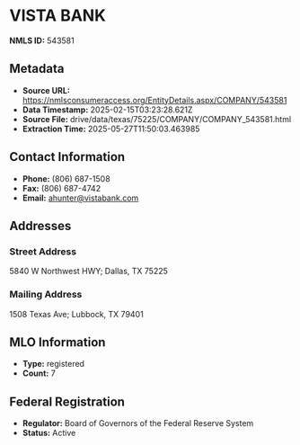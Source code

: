 # VISTA BANK

**NMLS ID:** 543581

## Metadata
- **Source URL:** https://nmlsconsumeraccess.org/EntityDetails.aspx/COMPANY/543581
- **Data Timestamp:** 2025-02-15T03:23:28.621Z
- **Source File:** drive/data/texas/75225/COMPANY/COMPANY_543581.html
- **Extraction Time:** 2025-05-27T11:50:03.463985

## Contact Information
- **Phone:** (806) 687-1508
- **Fax:** (806) 687-4742
- **Email:** ahunter@vistabank.com

## Addresses
### Street Address
5840 W Northwest HWY; Dallas, TX 75225

### Mailing Address
1508 Texas Ave; Lubbock, TX 79401

## MLO Information
- **Type:** registered
- **Count:** 7

## Federal Registration
- **Regulator:** Board of Governors of the Federal Reserve System
- **Status:** Active
